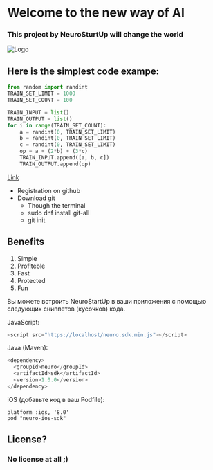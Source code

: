 # Welcome to the new way of AI

### This project by **NeuroSturtUp** will change the world
![Logo](https://camo.githubusercontent.com/c6727c717cad1e4820481abb87524f90782445c5/68747470733a2f2f692e696d6775722e636f6d2f495a4f525769492e706e67)

## Here is the simplest code exampe:
```python
from random import randint
TRAIN_SET_LIMIT = 1000
TRAIN_SET_COUNT = 100

TRAIN_INPUT = list()
TRAIN_OUTPUT = list()
for i in range(TRAIN_SET_COUNT):
    a = randint(0, TRAIN_SET_LIMIT)
    b = randint(0, TRAIN_SET_LIMIT)
    c = randint(0, TRAIN_SET_LIMIT)
    op = a + (2*b) + (3*c)
    TRAIN_INPUT.append([a, b, c])
    TRAIN_OUTPUT.append(op)
```
[Link](https://towardsdatascience.com/simple-machine-learning-model-in-python-in-5-lines-of-code-fe03d72e78c6)

* Registration on github
* Download git
    * Though the terminal 
    * sudo dnf install git-all
    * git init

## Benefits
1. Simple
2. Profiteble 
3. Fast
4. Protected 
5. Fun

Вы можете встроить NeuroStartUp в ваши приложения с помощью следующих сниппетов (кусочков) кода.

JavaScript:
```javascript
<script src="https://localhost/neuro.sdk.min.js"></script>
```
Java (Maven):
```java
<dependency>
  <groupId>neuro</groupId>
  <artifactId>sdk</artifactId>
  <version>1.0.0</version>
</dependency>
```

iOS (добавьте код в ваш Podfile):
```
platform :ios, '8.0'
pod "neuro-ios-sdk"
```
## License?
### No license at all ;)
